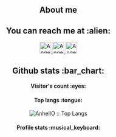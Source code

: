 <h2 align="center">About me</h2>

<h2 align="center">You can reach me at :alien:</h2>

<p align="center">
  

  <a href="https://www.linkedin.com/in/lucas-pierre-de-alencar-0a458b150/">
    <img src="https://www.vectorlogo.zone/logos/linkedin/linkedin-icon.svg" alt="Angel Santiago Jaime Zavala's LinkedIn Profile" height="30" width="30">
  </a>

  <a href="https://stackoverflow.com/users/9370002/dticed">
    <img src="https://www.vectorlogo.zone/logos/stackoverflow/stackoverflow-icon.svg" alt="Angel Santiago Jaime Zavala's Stack Overflow Profile" height="30" width="30">
  </a>
  
  <a href="https://gitlab.com/dticed">
    <img src="https://www.vectorlogo.zone/logos/gitlab/gitlab-icon.svg" alt="Angel Santiago Jaime Zavala's GitLab Profile" height="30" width="30">
  </a>
  
</p>

<h2 align="center">Github stats :bar_chart:</h2>

<h4 align="center">Visitor's count :eyes:</h4>

<h4 align="center">Top langs :tongue:</h4>

<p align="center"><img src="https://github-readme-stats.vercel.app/api/top-langs/?username=AnhellO&langs_count=10&theme=tokyonight&layout=compact" alt="AnhellO :: Top Langs" /></p>

<h4 align="center">Profile stats :musical_keyboard:</h4>

